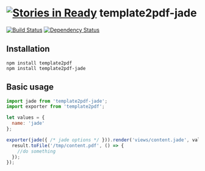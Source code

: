 [![Stories in Ready](https://badge.waffle.io/holyshared/template2pdf-jade.png?label=ready&title=Ready)](https://waffle.io/holyshared/template2pdf-jade)
template2pdf-jade
========================

[![Build Status](https://travis-ci.org/holyshared/template2pdf-jade.svg?branch=master)](https://travis-ci.org/holyshared/template2pdf-jade)
[![Dependency Status](https://www.versioneye.com/user/projects/55feb01b601dd9001500003d/badge.svg?style=flat)](https://www.versioneye.com/user/projects/55feb01b601dd9001500003d)

Installation
------------------------

	npm install template2pdf
	npm install template2pdf-jade

Basic usage
------------------------

```js
import jade from 'template2pdf-jade';
import exporter from 'template2pdf';

let values = {
  name: 'jade'
};

exporter(jade({ /* jade options */ })).render('views/content.jade', values).then((result) => {
  result.toFile('/tmp/content.pdf', () => {
	//do something
  });
});
```
